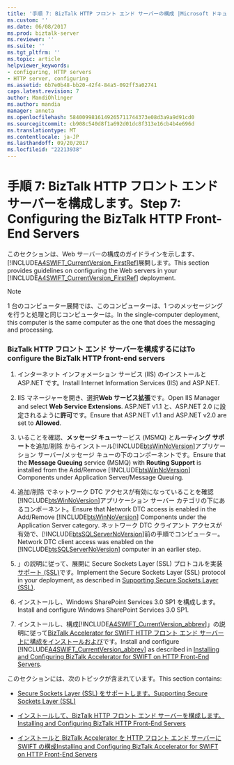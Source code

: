 ```yaml
---
title: '手順 7: BizTalk HTTP フロント エンド サーバーの構成 |Microsoft ドキュメント'
ms.custom: ''
ms.date: 06/08/2017
ms.prod: biztalk-server
ms.reviewer: ''
ms.suite: ''
ms.tgt_pltfrm: ''
ms.topic: article
helpviewer_keywords:
- configuring, HTTP servers
- HTTP server, configuring
ms.assetid: 6b7e0b48-bb20-42f4-84a5-092ff3a02741
caps.latest.revision: 7
author: MandiOhlinger
ms.author: mandia
manager: anneta
ms.openlocfilehash: 5840099816149265711744373e08d3a9a9d91cd0
ms.sourcegitcommit: cb908c540d8f1a692d01dc8f313e16cb4b4e696d
ms.translationtype: MT
ms.contentlocale: ja-JP
ms.lasthandoff: 09/20/2017
ms.locfileid: "22213938"
---
```

# <a name="step-7-configuring-the-biztalk-http-front-end-servers"></a><span data-ttu-id="0761d-102">手順 7: BizTalk HTTP フロント エンド サーバーを構成します。</span><span class="sxs-lookup"><span data-stu-id="0761d-102">Step 7: Configuring the BizTalk HTTP Front-End Servers</span></span>
<span data-ttu-id="0761d-103">このセクションは、Web サーバーの構成のガイドラインを示します、[!INCLUDE[A4SWIFT_CurrentVersion_FirstRef](../../includes/a4swift-currentversion-firstref-md.md)]展開します。</span><span class="sxs-lookup"><span data-stu-id="0761d-103">This section provides guidelines on configuring the Web servers in your [!INCLUDE[A4SWIFT_CurrentVersion_FirstRef](../../includes/a4swift-currentversion-firstref-md.md)] deployment.</span></span>  
  
> [!NOTE]
>  <span data-ttu-id="0761d-104">1 台のコンピューター展開では、このコンピューターは、1 つのメッセージングを行うと処理と同じコンピューターは。</span><span class="sxs-lookup"><span data-stu-id="0761d-104">In the single-computer deployment, this computer is the same computer as the one that does the messaging and processing.</span></span>  
  
### <a name="to-configure-the-biztalk-http-front-end-servers"></a><span data-ttu-id="0761d-105">BizTalk HTTP フロント エンド サーバーを構成するには</span><span class="sxs-lookup"><span data-stu-id="0761d-105">To configure the BizTalk HTTP front-end servers</span></span>  
  
1.  <span data-ttu-id="0761d-106">インターネット インフォメーション サービス (IIS) のインストールと ASP.NET です。</span><span class="sxs-lookup"><span data-stu-id="0761d-106">Install Internet Information Services (IIS) and ASP.NET.</span></span>  
  
2.  <span data-ttu-id="0761d-107">IIS マネージャーを開き、選択**Web サービス拡張**です。</span><span class="sxs-lookup"><span data-stu-id="0761d-107">Open IIS Manager and select **Web Service Extensions**.</span></span> <span data-ttu-id="0761d-108">ASP.NET v1.1 と、ASP.NET 2.0 に設定されるように**許可**です。</span><span class="sxs-lookup"><span data-stu-id="0761d-108">Ensure that ASP.NET v1.1 and ASP.NET v2.0 are set to **Allowed**.</span></span>  
  
3.  <span data-ttu-id="0761d-109">いることを確認、**メッセージ キュー**サービス (MSMQ) と**ルーティング サポート**を追加/削除 からインストール[!INCLUDE[btsWinNoVersion](../../includes/btswinnoversion-md.md)]アプリケーション サーバー/メッセージ キューの下のコンポーネントです。</span><span class="sxs-lookup"><span data-stu-id="0761d-109">Ensure that the **Message Queuing** service (MSMQ) with **Routing Support** is installed from the Add/Remove [!INCLUDE[btsWinNoVersion](../../includes/btswinnoversion-md.md)] Components under Application Server/Message Queuing.</span></span>  
  
4.  <span data-ttu-id="0761d-110">追加/削除 でネットワーク DTC アクセスが有効になっていることを確認[!INCLUDE[btsWinNoVersion](../../includes/btswinnoversion-md.md)]アプリケーション サーバー カテゴリの下にあるコンポーネント。</span><span class="sxs-lookup"><span data-stu-id="0761d-110">Ensure that Network DTC access is enabled in the Add/Remove [!INCLUDE[btsWinNoVersion](../../includes/btswinnoversion-md.md)] Components under the Application Server category.</span></span> <span data-ttu-id="0761d-111">ネットワーク DTC クライアント アクセスが有効で、[!INCLUDE[btsSQLServerNoVersion](../../includes/btssqlservernoversion-md.md)]前の手順でコンピューター。</span><span class="sxs-lookup"><span data-stu-id="0761d-111">Network DTC client access was enabled on the [!INCLUDE[btsSQLServerNoVersion](../../includes/btssqlservernoversion-md.md)] computer in an earlier step.</span></span>  
  
5.  <span data-ttu-id="0761d-112">」の説明に従って、展開に Secure Sockets Layer (SSL) プロトコルを実装[サポート (SSL)](../../adapters-and-accelerators/accelerator-swift/supporting-secure-sockets-layer-ssl.md)です。</span><span class="sxs-lookup"><span data-stu-id="0761d-112">Implement the Secure Sockets Layer (SSL) protocol in your deployment, as described in [Supporting Secure Sockets Layer (SSL)](../../adapters-and-accelerators/accelerator-swift/supporting-secure-sockets-layer-ssl.md).</span></span>  
  
6.  <span data-ttu-id="0761d-113">インストールし、Windows SharePoint Services 3.0 SP1 を構成します。</span><span class="sxs-lookup"><span data-stu-id="0761d-113">Install and configure Windows SharePoint Services 3.0 SP1.</span></span>  
  
7.  <span data-ttu-id="0761d-114">インストールし、構成[!INCLUDE[A4SWIFT_CurrentVersion_abbrev](../../includes/a4swift-currentversion-abbrev-md.md)]」の説明に従って[BizTalk Accelerator for SWIFT HTTP フロント エンド サーバー上に構成をインストールおよび](../../adapters-and-accelerators/accelerator-swift/installing-and-configuring-biztalk-server-on-the-http-front-end-servers.md)です。</span><span class="sxs-lookup"><span data-stu-id="0761d-114">Install and configure [!INCLUDE[A4SWIFT_CurrentVersion_abbrev](../../includes/a4swift-currentversion-abbrev-md.md)] as described in [Installing and Configuring BizTalk Accelerator for SWIFT on HTTP Front-End Servers](../../adapters-and-accelerators/accelerator-swift/installing-and-configuring-biztalk-server-on-the-http-front-end-servers.md).</span></span>  
  
 <span data-ttu-id="0761d-115">このセクションには、次のトピックが含まれています。</span><span class="sxs-lookup"><span data-stu-id="0761d-115">This section contains:</span></span>  
  
-   [<span data-ttu-id="0761d-116">Secure Sockets Layer (SSL) をサポートします。</span><span class="sxs-lookup"><span data-stu-id="0761d-116">Supporting Secure Sockets Layer (SSL)</span></span>](../../adapters-and-accelerators/accelerator-swift/supporting-secure-sockets-layer-ssl.md)  
  
-   [<span data-ttu-id="0761d-117">インストールして、BizTalk HTTP フロント エンド サーバーを構成します。</span><span class="sxs-lookup"><span data-stu-id="0761d-117">Installing and Configuring BizTalk HTTP Front-End Servers</span></span>](../../adapters-and-accelerators/accelerator-swift/installing-and-configuring-biztalk-server-on-the-http-front-end-servers.md)  
  
-   [<span data-ttu-id="0761d-118">インストールと BizTalk Accelerator を HTTP フロント エンド サーバーに SWIFT の構成</span><span class="sxs-lookup"><span data-stu-id="0761d-118">Installing and Configuring BizTalk Accelerator for SWIFT on HTTP Front-End Servers</span></span>](../../adapters-and-accelerators/accelerator-swift/install-and-configure-biztalk-accelerator-for-swift-on-http-front-end-servers.md)